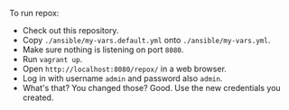 To run repox:
* Check out this repository.
* Copy `./ansible/my-vars.default.yml` onto `./ansible/my-vars.yml`.
* Make sure nothing is listening on port `8080`.
* Run `vagrant up`.
* Open `http://localhost:8080/repox/` in a web browser.
* Log in with username `admin` and password also `admin`.
 * What's that?  You changed those?  Good.  Use the new credentials you created.
